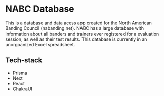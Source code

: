 # NABC Database

This is a database and data acess app created for the North American Banding Council (nabanding.net). NABC has a large database with information about all banders and trainers ever registered for a evaluation session, as well as their test results. This database is currently in an unorgoanized Excel spreadsheet. 

## Tech-stack

- Prisma
- Next
- React
- ChakraUI
